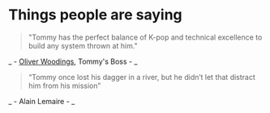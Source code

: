 # Things people are saying

> "Tommy has the perfect balance of K-pop and technical excellence to build any system thrown at him."

_ - [Oliver Woodings](https://twitter.com/oliverwoodings), Tommy's Boss - _

> “Tommy once lost his dagger in a river, but he didn’t let that distract him from his mission”

_ - Alain Lemaire - _
